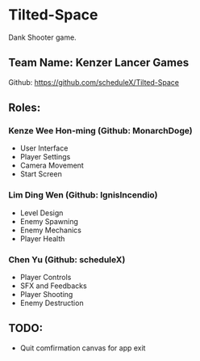 # Tilted-Space
Dank Shooter game.

## Team Name: Kenzer Lancer Games
Github: https://github.com/scheduleX/Tilted-Space

## Roles:
### Kenze Wee Hon-ming (Github: MonarchDoge)
- User Interface
- Player Settings
- Camera Movement
- Start Screen


### Lim Ding Wen (Github: IgnisIncendio)
- Level Design
- Enemy Spawning
- Enemy Mechanics
- Player Health


### Chen Yu (Github: scheduleX)
- Player Controls
- SFX and Feedbacks
- Player Shooting
- Enemy Destruction

## TODO:
- Quit comfirmation canvas for app exit
